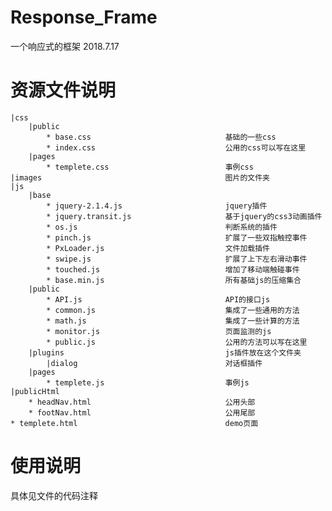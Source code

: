 # Response_Frame
一个响应式的框架  2018.7.17

# 资源文件说明
    |css
        |public
            * base.css                              基础的一些css
            * index.css                             公用的css可以写在这里
        |pages
            * templete.css                          事例css
    |images                                         图片的文件夹
    |js
        |base                                       
            * jquery-2.1.4.js                       jquery插件
            * jquery.transit.js                     基于jquery的css3动画插件
            * os.js                                 判断系统的插件
            * pinch.js                              扩展了一些双指触控事件
            * PxLoader.js                           文件加载插件
            * swipe.js                              扩展了上下左右滑动事件
            * touched.js                            增加了移动端触碰事件
            * base.min.js                           所有基础js的压缩集合
        |public
            * API.js                                API的接口js
            * common.js                             集成了一些通用的方法
            * math.js                               集成了一些计算的方法
            * monitor.js                            页面监测的js
            * public.js                             公用的方法可以写在这里
        |plugins                                    js插件放在这个文件夹
            |dialog                                 对话框插件
        |pages
            * templete.js                           事例js
    |publicHtml
        * headNav.html                              公用头部
        * footNav.html                              公用尾部
    * templete.html                                 demo页面

# 使用说明

具体见文件的代码注释